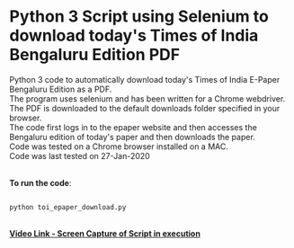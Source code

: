 # Python 3 Script using Selenium to download today's Times of India Bengaluru Edition PDF

<p>
Python 3 code to automatically download today's Times of India E-Paper Bengaluru Edition as a PDF.<br />
The program uses selenium and has been written for a Chrome webdriver. <br />
The PDF is downloaded to the default downloads folder specified in your browser. <br />
The code first logs in to the epaper website and then accesses the Bengaluru edition of today's paper and then downloads the paper. <br />
Code was tested on a Chrome browser installed on a MAC. <br />
Code was last tested on 27-Jan-2020 <br /> <br />

<b>To run the code</b>:
<br />
<pre><code>
python toi_epaper_download.py
</code></pre>

<br />
<b><a href="https://www.youtube.com/watch?v=9XDxnPHAB_E">Video Link - Screen Capture of Script in execution<b><br/>

